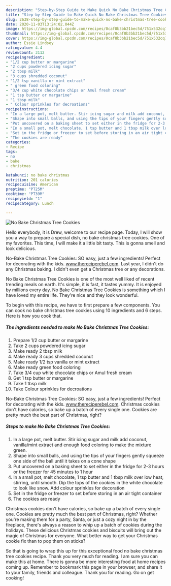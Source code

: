 ```yaml
---
description: "Step-by-Step Guide to Make Quick No Bake Christmas Tree Cookies"
title: "Step-by-Step Guide to Make Quick No Bake Christmas Tree Cookies"
slug: 2638-step-by-step-guide-to-make-quick-no-bake-christmas-tree-cookies
date: 2020-11-03T13:24:02.044Z
image: https://img-global.cpcdn.com/recipes/0caf8b3bb21bec5d/751x532cq70/no-bake-christmas-tree-cookies-recipe-main-photo.jpg
thumbnail: https://img-global.cpcdn.com/recipes/0caf8b3bb21bec5d/751x532cq70/no-bake-christmas-tree-cookies-recipe-main-photo.jpg
cover: https://img-global.cpcdn.com/recipes/0caf8b3bb21bec5d/751x532cq70/no-bake-christmas-tree-cookies-recipe-main-photo.jpg
author: Essie Lindsey
ratingvalue: 4.4
reviewcount: 3112
recipeingredient:
- "1/2 cup butter or margarine"
- "2 cups powdered icing sugar"
- "2 tbsp milk"
- "3 cups shredded coconut"
- "1/2 tsp vanilla or mint extract"
- " green food coloring"
- "3/4 cup white chocolate chips or Amul fresh cream"
- "1 tsp butter or margarine"
- "1 tbsp milk"
- " Colour sprinkles for decroations"
recipeinstructions:
- "In a large pot, melt butter. Stir icing sugar and milk add coconut, vanilla/mint extract and enough food coloring to make the mixture green."
- "Shape into small balls, and using the tips of your fingers gently squeeze one side of the ball until it takes on a cone shape"
- "Put uncovered on a baking sheet to set either in the fridge for 2-3 hours or the freezer for 45 minutes to 1 hour"
- "In a small pot, melt chocolate, 1 tsp butter and 1 tbsp milk over low heat, stirring, until smooth. Dip the tops of the cookies in the white chocolate to look like snow. Add colour sprinkles for decoration"
- "Set in the fridge or freezer to set before storing in an air tight container"
- "The cookies are ready"
categories:
- Recipe
tags:
- no
- bake
- christmas

katakunci: no bake christmas 
nutrition: 201 calories
recipecuisine: American
preptime: "PT25M"
cooktime: "PT39M"
recipeyield: "1"
recipecategory: Lunch

---
```



![No Bake Christmas Tree Cookies](https://img-global.cpcdn.com/recipes/0caf8b3bb21bec5d/751x532cq70/no-bake-christmas-tree-cookies-recipe-main-photo.jpg)

Hello everybody, it is Drew, welcome to our recipe page. Today, I will show you a way to prepare a special dish, no bake christmas tree cookies. One of my favorites. This time, I will make it a little bit tasty. This is gonna smell and look delicious.

No-Bake Christmas Tree Cookies: SO easy, just a few ingredients! Perfect for decorating with the kids. www.thereciperebel.com. Last year, I didn&#39;t do any Christmas baking. I didn&#39;t even get a Christmas tree or any decorations.

No Bake Christmas Tree Cookies is one of the most well liked of recent trending meals on earth. It's simple, it is fast, it tastes yummy. It is enjoyed by millions every day. No Bake Christmas Tree Cookies is something which I have loved my entire life. They're nice and they look wonderful.


To begin with this recipe, we have to first prepare a few components. You can cook no bake christmas tree cookies using 10 ingredients and 6 steps. Here is how you cook that.

<!--inarticleads1-->

##### The ingredients needed to make No Bake Christmas Tree Cookies:

1. Prepare 1/2 cup butter or margarine
1. Take 2 cups powdered icing sugar
1. Make ready 2 tbsp milk
1. Make ready 3 cups shredded coconut
1. Make ready 1/2 tsp vanilla or mint extract
1. Make ready  green food coloring
1. Take 3/4 cup white chocolate chips or Amul fresh cream
1. Get 1 tsp butter or margarine
1. Take 1 tbsp milk
1. Take  Colour sprinkles for decroations


No-Bake Christmas Tree Cookies: SO easy, just a few ingredients! Perfect for decorating with the kids. www.thereciperebel.com. Christmas cookies don&#39;t have calories, so bake up a batch of every single one. Cookies are pretty much the best part of Christmas, right? 

<!--inarticleads2-->

##### Steps to make No Bake Christmas Tree Cookies:

1. In a large pot, melt butter. Stir icing sugar and milk add coconut, vanilla/mint extract and enough food coloring to make the mixture green.
1. Shape into small balls, and using the tips of your fingers gently squeeze one side of the ball until it takes on a cone shape
1. Put uncovered on a baking sheet to set either in the fridge for 2-3 hours or the freezer for 45 minutes to 1 hour
1. In a small pot, melt chocolate, 1 tsp butter and 1 tbsp milk over low heat, stirring, until smooth. Dip the tops of the cookies in the white chocolate to look like snow. Add colour sprinkles for decoration
1. Set in the fridge or freezer to set before storing in an air tight container
1. The cookies are ready


Christmas cookies don&#39;t have calories, so bake up a batch of every single one. Cookies are pretty much the best part of Christmas, right? Whether you&#39;re making them for a party, Santa, or just a cozy night in by the fireplace, there&#39;s always a reason to whip up a batch of cookies during the holidays. These delicious Christmas cookies and biscuits will bring out the magic of Christmas for everyone. What better way to get your Christmas cookie fix than to pop them on sticks? 

So that is going to wrap this up for this exceptional food no bake christmas tree cookies recipe. Thank you very much for reading. I am sure you can make this at home. There is gonna be more interesting food at home recipes coming up. Remember to bookmark this page in your browser, and share it to your family, friends and colleague. Thank you for reading. Go on get cooking!
